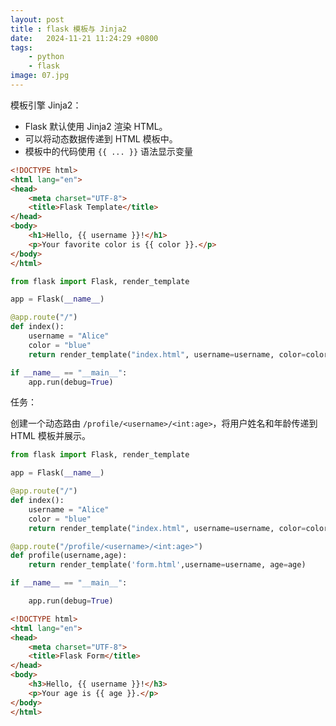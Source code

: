 ```yaml
---
layout: post
title : flask 模板与 Jinja2
date:   2024-11-21 11:24:29 +0800
tags: 
    - python 
    - flask
image: 07.jpg
---
```


模板引擎 Jinja2：

- Flask 默认使用 Jinja2 渲染 HTML。
- 可以将动态数据传递到 HTML 模板中。
- 模板中的代码使用 `{{ ... }}` 语法显示变量

```html
<!DOCTYPE html>
<html lang="en">
<head>
    <meta charset="UTF-8">
    <title>Flask Template</title>
</head>
<body>
    <h1>Hello, {{ username }}!</h1>
    <p>Your favorite color is {{ color }}.</p>
</body>
</html>
```

```py
from flask import Flask, render_template

app = Flask(__name__)

@app.route("/")
def index():
    username = "Alice"
    color = "blue"
    return render_template("index.html", username=username, color=color)

if __name__ == "__main__":
    app.run(debug=True)
```

任务：

创建一个动态路由 `/profile/<username>/<int:age>`，将用户姓名和年龄传递到 HTML 模板并展示。

```py
from flask import Flask, render_template

app = Flask(__name__)

@app.route("/")
def index():
    username = "Alice"
    color = "blue"
    return render_template("index.html", username=username, color=color)

@app.route("/profile/<username>/<int:age>")
def profile(username,age):
    return render_template('form.html',username=username, age=age)

if __name__ == "__main__":

    app.run(debug=True)
```

```html
<!DOCTYPE html>
<html lang="en">
<head>
    <meta charset="UTF-8">
    <title>Flask Form</title>
</head>
<body>
    <h3>Hello, {{ username }}!</h3>
    <p>Your age is {{ age }}.</p>
</body>
</html>
```